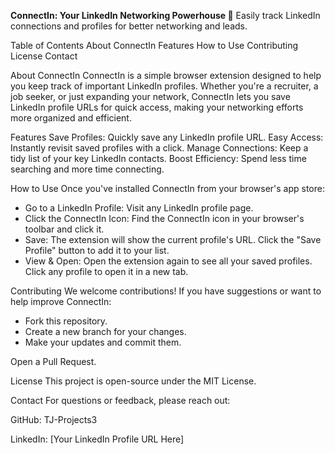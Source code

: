 **ConnectIn: Your LinkedIn Networking Powerhouse 🚀**
Easily track LinkedIn connections and profiles for better networking and leads.

Table of Contents
About ConnectIn
Features
How to Use
Contributing
License
Contact

About ConnectIn
ConnectIn is a simple browser extension designed to help you keep track of important LinkedIn profiles. Whether you're a recruiter, a job seeker, or just expanding your network, ConnectIn lets you save LinkedIn profile URLs for quick access, making your networking efforts more organized and efficient.

Features
Save Profiles: Quickly save any LinkedIn profile URL.
Easy Access: Instantly revisit saved profiles with a click.
Manage Connections: Keep a tidy list of your key LinkedIn contacts.
Boost Efficiency: Spend less time searching and more time connecting.

How to Use
Once you've installed ConnectIn from your browser's app store:
- Go to a LinkedIn Profile: Visit any LinkedIn profile page.
- Click the ConnectIn Icon: Find the ConnectIn icon in your browser's toolbar and click it.
- Save: The extension will show the current profile's URL. Click the "Save Profile" button to add it to your list.
- View & Open: Open the extension again to see all your saved profiles. Click any profile to open it in a new tab.

Contributing
We welcome contributions! If you have suggestions or want to help improve ConnectIn:
- Fork this repository.
- Create a new branch for your changes.
- Make your updates and commit them.

Open a Pull Request.

License
This project is open-source under the MIT License.

Contact
For questions or feedback, please reach out:

GitHub: TJ-Projects3

LinkedIn: [Your LinkedIn Profile URL Here]
